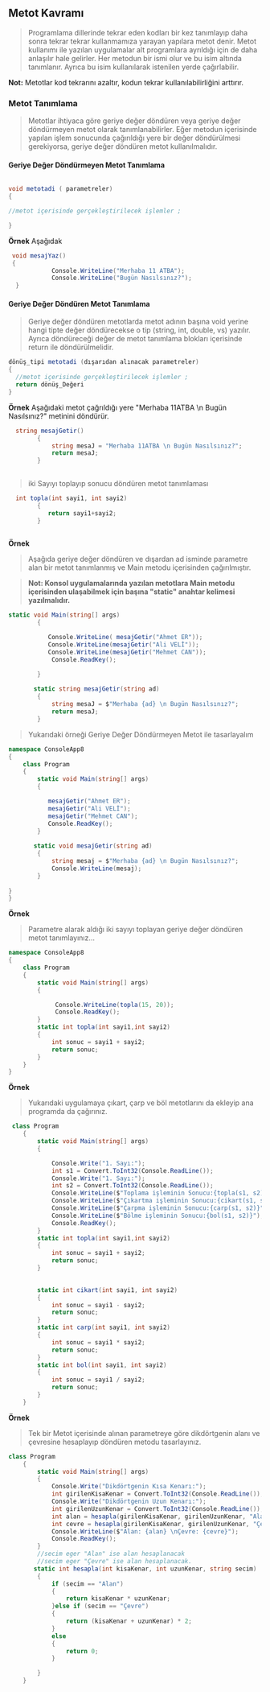 ## Metot Kavramı ##

> Programlama dillerinde tekrar eden kodları bir kez tanımlayıp daha sonra tekrar tekrar kullanmamıza yarayan yapılara metot denir. Metot kullanımı ile yazılan uygulamalar alt programlara ayrıldığı için de daha anlaşılır hale gelirler. Her metodun bir ismi olur ve bu isim altında tanımlanır. Ayrıca bu isim kullanılarak istenilen yerde çağırlabilir.

**Not:** Metotlar kod tekrarını azaltır, kodun tekrar kullanılabilirliğini arttırır.

### Metot Tanımlama ###
> Metotlar  ihtiyaca göre geriye değer döndüren veya geriye değer döndürmeyen metot olarak tanımlanabilirler.  Eğer metodun içerisinde yapılan işlem sonucunda çağırıldığı yere bir değer döndürülmesi gerekiyorsa, geriye değer döndüren metot kullanılmalıdır.

#### Geriye Değer Döndürmeyen Metot Tanımlama ####

```csharp

void metotadi ( parametreler)
{

//metot içerisinde gerçekleştirilecek işlemler ;

}
```
**Örnek**
Aşağıdak
```csharp
 void mesajYaz()
 {
            Console.WriteLine("Merhaba 11 ATBA");
            Console.WriteLine("Bugün Nasılsınız?");
  }
```

#### Geriye Değer Döndüren Metot Tanımlama ####
> Geriye değer döndüren metotlarda metot adının başına void yerine hangi tipte değer döndürecekse o tip (string, int, double, vs) yazılır. Ayrıca döndüreceği  değer de metot tanımlama blokları içerisinde return ile döndürülmelidir.


```csharp
dönüş_tipi metotadi (dışarıdan alınacak parametreler)
{
  //metot içerisinde gerçekleştirilecek işlemler ;
  return dönüş_Değeri
}

```
**Örnek**
Aşağıdaki metot çağrıldığı yere  "Merhaba 11ATBA \n Bugün Nasılsınız?" metinini döndürür.

```csharp
  string mesajGetir()
        {
            string mesaJ = "Merhaba 11ATBA \n Bugün Nasılsınız?";
            return mesaJ;
        }
        
```
> iki Sayıyı toplayıp sonucu döndüren metot tanımlaması

```csharp
  int topla(int sayi1, int sayi2)
        {
           return sayi1+sayi2;
        }
        
```
**Örnek**
> Aşağıda geriye değer döndüren ve dışardan ad isminde parametre alan bir metot tanımlanmış ve Main metodu içerisinden çağırılmıştır.

> **Not:  Konsol uygulamalarında yazılan metotlara  Main metodu içerisinden ulaşabilmek için başına "static" anahtar kelimesi yazılmalıdır.**

```csharp
static void Main(string[] args)
        {

           Console.WriteLine( mesajGetir("Ahmet ER"));
           Console.WriteLine(mesajGetir("Ali VELİ"));
           Console.WriteLine(mesajGetir("Mehmet CAN"));
            Console.ReadKey();

        }
        
       static string mesajGetir(string ad)
        {
            string mesaJ = $"Merhaba {ad} \n Bugün Nasılsınız?";
            return mesaJ;
        }
```
> Yukarıdaki örneği Geriye Değer Döndürmeyen Metot ile tasarlayalım

```csharp
namespace ConsoleApp8
{
    class Program
    {
        static void Main(string[] args)
        {

           mesajGetir("Ahmet ER");
           mesajGetir("Ali VELİ");
           mesajGetir("Mehmet CAN");
           Console.ReadKey();
        }
        
       static void mesajGetir(string ad)
        {
            string mesaj = $"Merhaba {ad} \n Bugün Nasılsınız?";
            Console.WriteLine(mesaj);
        }
        
}
}
```

**Örnek**
> Parametre alarak aldığı iki sayıyı toplayan geriye değer döndüren metot tanımlayınız...

```csharp
namespace ConsoleApp8
{
    class Program
    {
        static void Main(string[] args)
        {

             Console.WriteLine(topla(15, 20));
             Console.ReadKey();
        }
        static int topla(int sayi1,int sayi2)
        {
            int sonuc = sayi1 + sayi2;
            return sonuc;
        }
    }
}
```

**Örnek**
> Yukarıdaki uygulamaya çıkart, çarp ve böl metotlarını da ekleyip ana programda da çağırınız.

```csharp
 class Program
    {
        static void Main(string[] args)
        {

            Console.Write("1. Sayı:");
            int s1 = Convert.ToInt32(Console.ReadLine());
            Console.Write("1. Sayı:");
            int s2 = Convert.ToInt32(Console.ReadLine());
            Console.WriteLine($"Toplama işleminin Sonucu:{topla(s1, s2)}");
            Console.WriteLine($"Çıkartma işleminin Sonucu:{cikart(s1, s2)}");
            Console.WriteLine($"Çarpma işleminin Sonucu:{carp(s1, s2)}");
            Console.WriteLine($"Bölme işleminin Sonucu:{bol(s1, s2)}");
            Console.ReadKey();
        }
        static int topla(int sayi1,int sayi2)
        {
            int sonuc = sayi1 + sayi2;
            return sonuc;
        }

     
        static int cikart(int sayi1, int sayi2)
        {
            int sonuc = sayi1 - sayi2;
            return sonuc;
        }
        static int carp(int sayi1, int sayi2)
        {
            int sonuc = sayi1 * sayi2;
            return sonuc;
        }
        static int bol(int sayi1, int sayi2)
        {
            int sonuc = sayi1 / sayi2;
            return sonuc;
        }
    }
```

**Örnek**
> Tek bir Metot içerisinde alınan parametreye göre dikdörtgenin alanı ve çevresine hesaplayıp döndüren metodu tasarlayınız.
```csharp
class Program
    {
        static void Main(string[] args)
        {
            Console.Write("Dikdörtgenin Kısa Kenarı:");
            int girilenKisaKenar = Convert.ToInt32(Console.ReadLine());
            Console.Write("Dikdörtgenin Uzun Kenarı:");
            int girilenUzunKenar = Convert.ToInt32(Console.ReadLine());
            int alan = hesapla(girilenKisaKenar, girilenUzunKenar, "Alan1");
            int cevre = hesapla(girilenKisaKenar, girilenUzunKenar, "Çevre");
            Console.WriteLine($"Alan: {alan} \nÇevre: {cevre}");
            Console.ReadKey();
        }
        //secim eger "Alan" ise alan hesaplanacak 
        //secim eger "Çevre" ise alan hesaplanacak.
       static int hesapla(int kisaKenar, int uzunKenar, string secim)
        {
            if (secim == "Alan")
            {
                return kisaKenar * uzunKenar;
            }else if (secim == "Çevre")
            {
                return (kisaKenar + uzunKenar) * 2;
            }
            else
            {
                return 0;
            }

        }
    }
```
